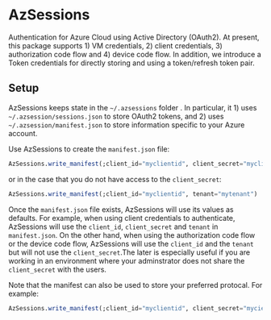 # AzSessions

Authentication for Azure Cloud using Active Directory (OAuth2).  At
present, this package supports 1) VM credentials, 2) client
credentials, 3) authorization code flow and 4) device code flow.  In
addition, we introduce a Token credentials for directly storing and
using a token/refresh token pair.

## Setup

AzSessions keeps state in the `~/.azsessions` folder .  In particular,
it 1) uses `~/.azsession/sessions.json` to store OAuth2
tokens, and 2) uses `~/.azsession/manifest.json` to store
information specific to your Azure account.

Use AzSessions to create the `manifest.json` file:
```julia
AzSessions.write_manifest(;client_id="myclientid", client_secret="myclientsecret", tenant="mytenant")
```
or in the case that you do not have access to the `client_secret`:
```julia
AzSessions.write_manifest(;client_id="myclientid", tenant="mytenant")
```
Once the `manifest.json` file exists, AzSessions will use its values as defaults.
For example, when using client credentials to authenticate, AzSessions will use
the `client_id`, `client_secret` and `tenant`  in `manifest.json`.  On the other hand,
when using the authorization code flow or the device code flow, AzSessions will use
the `client_id` and the `tenant` but will not use the `client_secret`.The later is
especially useful if you are working in an environment where your adminstrator does not
share the `client_secret` with the users.

Note that the manifest can also be used to store your preferred protocal.  For example:
```julia
AzSessions.write_manifest(;client_id="myclientid", client_secret="mycientsecret", tenant="mytenant", protocal=AzClientCredentials)
```